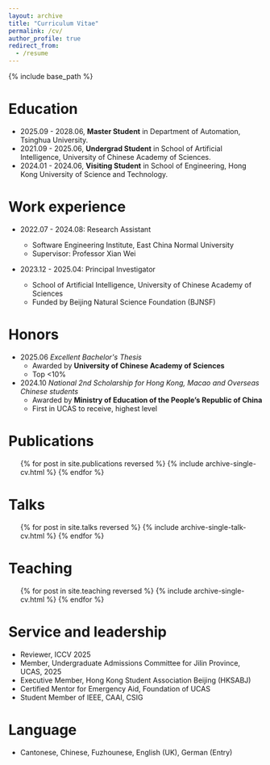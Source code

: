 ```yaml
---
layout: archive
title: "Curriculum Vitae"
permalink: /cv/
author_profile: true
redirect_from:
  - /resume
---
```


{% include base_path %}

Education
======
* 2025.09 - 2028.06, **Master Student** in Department of Automation, Tsinghua University.
* 2021.09 - 2025.06, **Undergrad Student** in School of Artificial Intelligence, University of Chinese Academy of Sciences.
* 2024.01 - 2024.06, **Visiting Student** in School of Engineering, Hong Kong University of Science and Technology.

Work experience
======
* 2022.07 - 2024.08: Research Assistant
  * Software Engineering Institute, East China Normal University
  * Supervisor: Professor Xian Wei

* 2023.12 - 2025.04: Principal Investigator
  * School of Artificial Intelligence, University of Chinese Academy of Sciences
  * Funded by Beijing Natural Science Foundation (BJNSF)

Honors
======
* 2025.06 *Excellent Bachelor's Thesis*
  * Awarded by **University of Chinese Academy of Sciences**
  * Top <10%
* 2024.10 *National 2nd Scholarship for Hong Kong, Macao and Overseas Chinese students*
  * Awarded by **Ministry of Education of the People’s Republic of China**
  * First in UCAS to receive, highest level

Publications
======
  <ul>{% for post in site.publications reversed %}
    {% include archive-single-cv.html %}
  {% endfor %}</ul>
  
Talks
======
  <ul>{% for post in site.talks reversed %}
    {% include archive-single-talk-cv.html  %}
  {% endfor %}</ul>
  
Teaching
======
  <ul>{% for post in site.teaching reversed %}
    {% include archive-single-cv.html %}
  {% endfor %}</ul>

Service and leadership
======
* Reviewer, ICCV 2025
* Member, Undergraduate Admissions Committee for Jilin Province, UCAS, 2025
* Executive Member, Hong Kong Student Association Beijing (HKSABJ)
* Certified Mentor for Emergency Aid, Foundation of UCAS
* Student Member of IEEE, CAAI, CSIG

Language
======
* Cantonese, Chinese, Fuzhounese, English (UK), German (Entry)
